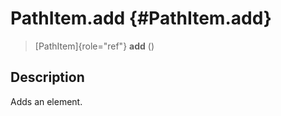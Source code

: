 PathItem.add {#PathItem.add}
============

> [PathItem]{role="ref"} **add** ()

Description
-----------

Adds an element.
